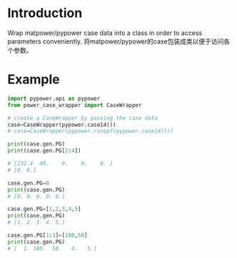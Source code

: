 # Introduction
Wrap matpower/pypower case data into a class in order to access parameters conveniently.
将matpower/pypower的case包装成类以便于访问各个参数。

# Example

```python
import pypower.api as pypower
from power_case_wrapper import CaseWrapper

# create a CaseWrapper by passing the case data
case=CaseWrapper(pypower.case14())
# case=CaseWrapper(pypower.runopf(pypower.case14()))

print(case.gen.PG)
print(case.gen.PG[2:4])

# [232.4  40.    0.    0.    0. ]
# [0. 0.]
```



```python
case.gen.PG=0
print(case.gen.PG)
# [0. 0. 0. 0. 0.]
```
```python
case.gen.PG=[1,2,3,4,5]
print(case.gen.PG)
# [1. 2. 3. 4. 5.]
```

```python
case.gen.PG[1:3]=[100,50]
print(case.gen.PG)
# [  1. 100.  50.   4.   5.]
```

